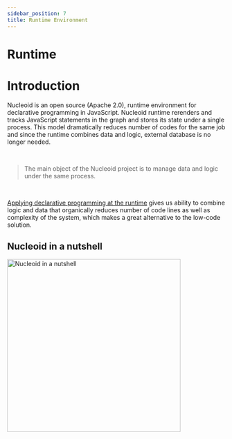```yaml
---
sidebar_position: 7
title: Runtime Environment
---
```


# Runtime

# Introduction

Nucleoid is an open source (Apache 2.0), runtime environment for declarative programming in JavaScript. Nucleoid runtime rerenders and tracks JavaScript statements in the graph and stores its state under a single process. This model dramatically reduces number of codes for the same job and since the runtime combines data and logic, external database is no longer needed.

<br/>

> The main object of the Nucleoid project is to manage data and logic under the same process.

<br/>

<u>Applying declarative programming at the runtime</u> gives us ability to combine logic and data that organically reduces number of code lines as well as complexity of the system, which makes a great alternative to the low-code solution.

## Nucleoid in a nutshell

<img src="https://cdn.nucleoid.com/media/nucleoid-in-a-nutshell.jpg" alt="Nucleoid in a nutshell" width="400" />
